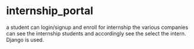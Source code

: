 # internship_portal
a student can login/signup and enroll for internship 
the various companies can see the internship students and accordingly see the select the intern.
Django is used.
